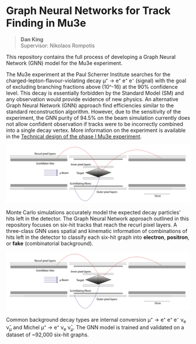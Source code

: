 # Graph Neural Networks for Track Finding in Mu3e
> **Dan King**  
> Supervisor: Nikolaos Rompotis

This repository contains the full process of developing a Graph Neural Network (GNN) model for the Mu3e experiment.

The Mu3e experiment at the Paul Scherrer Institute searches for the charged-lepton-flavour-violating decay μ⁺ → e⁺ e⁺ e⁻ (signal) with the goal of excluding branching fractions above \(10^-16\) at the 90% confidence level. This decay is essentially forbidden by the Standard Model (SM) and any observation would provide evidence of new physics. An alternative Graph Neural Network (GNN) approach find efficiencies similar to the standard reconstruction algorithm. However, due to the sensitivity of the experiment, the GNN purity of 94.5\% on the beam simulation currently does not allow confident observation if tracks were to be incorrectly combined into a single decay vertex. More information on the experiment is available in the [Technical design of the phase I Mu3e experiment](https://arxiv.org/abs/2009.11690).

![Mu3e TDR Detector](images/Design_Recurling_tracks.png)

Monte Carlo simulations accurately model the expected decay particles' hits left in the detector. The Graph Neural Network approach outlined in this repository focuses on six-hit tracks that reach the recurl pixel layers. A three-class GNN uses spatial and kinematic information of combinations of hits left in the detector to classify each six-hit graph into **electron**, **positron**, or **fake** (combinatorial background).

![Training and Validation Loss](images/Design_Recurling_tracks.png)

Common background decay types are internal conversion μ⁺ → e⁺ e⁺ e⁻ ν<sub>e</sub> ν̄<sub>μ</sub> and Michel μ⁺ → e⁺ ν<sub>e</sub> ν̄<sub>μ</sub>.
The GNN model is trained and validated on a dataset of ~92,000 six-hit graphs. 